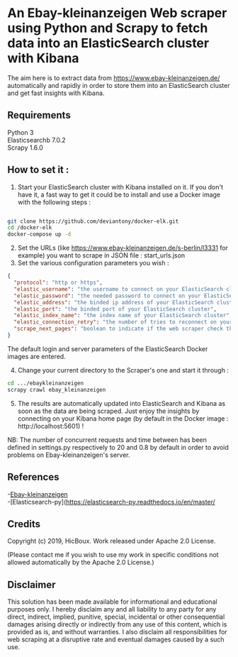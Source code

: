 <h1>An Ebay-kleinanzeigen Web scraper using Python and Scrapy to fetch data into an ElasticSearch cluster with Kibana</h1>

The aim here is to extract data from https://www.ebay-kleinanzeigen.de/ automatically and rapidly in order to store them 
into an ElasticSearch cluster and get fast insights with Kibana.

<h2>Requirements</h2>
Python 3 <br/>
Elasticsearchb 7.0.2 <br/>
Scrapy 1.6.0 <br/>

<h2>How to set it :</h2>

1) Start your ElasticSearch cluster with Kibana installed on it. If you don't have it, a fast way to get it could be to install
and use a Docker image with the following steps :
```bash

git clone https://github.com/deviantony/docker-elk.git
cd /docker-elk
docker-compose up -d
```

2) Set the URLs (like https://www.ebay-kleinanzeigen.de/s-berlin/l3331 for example) you want to scrape in JSON file : start_urls.json
3) Set the various configuration parameters you wish :
```json
{
  "protocol": "http or https",
  "elastic_username": "the username to connect on your ElasticSearch cluster",
  "elastic_password": "the needed password to connect on your ElasticSearch cluster",
  "elastic_address": "the binded ip address of your ElasticSearch cluster",
  "elastic_port": "the binded port of your ElasticSearch cluster",
  "elastic_index_name": "the index name of your ElasticSearch cluster",
  "elastic_connection_retry": "the number of tries to reconnect on your ElasticSearch in case of failure",
  "scrape_next_pages": "boolean to indicate if the web scraper check the next pages (1,2,3...) displayed at the bottom of page."
}
```
The default login and server parameters of the ElasticSearch Docker images are entered.

4) Change your current directory to the Scraper's one and start it through :
```bash
cd .../ebaykleinanzeigen
scrapy crawl ebay_kleinanzeigen
```
5) The results are automatically updated into ElasticSearch and Kibana as soon as the data are being scraped.
Just enjoy the insights by connecting on your Kibana home page (by default in the Docker image : http://localhost:5601) !

NB: The number of concurrent requests and time between has been defined in settings.py respectively to 20 and 0.8 by default
in order to avoid problems on Ebay-kleinanzeigen's server.

<h2>References</h2>

-[Ebay-kleinanzeigen](https://www.ebay-kleinanzeigen.de/stadt/berlin/) <br/>
-[Elasticsearch-py](https://elasticsearch-py.readthedocs.io/en/master/ <br/>

<h2>Credits</h2>

Copyright (c) 2019, HicBoux. Work released under Apache 2.0 License. 

(Please contact me if you wish to use my work in specific conditions not allowed automatically by the Apache 2.0 License.)

<h2>Disclaimer</h2>

This solution has been made available for informational and educational purposes only. I hereby disclaim any and all 
liability to any party for any direct, indirect, implied, punitive, special, incidental or other consequential 
damages arising directly or indirectly from any use of this content, which is provided as is, and without warranties.
I also disclaim all responsibilities for web scraping at a disruptive rate and eventual damages caused by a such use.
